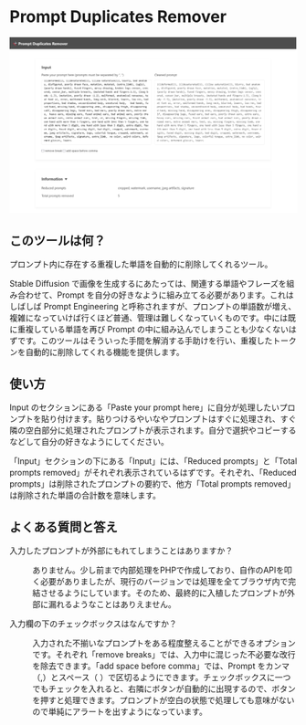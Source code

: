 # Prompt Duplicates Remover

<img src="../artworks/screenshot.png" alt="スクリーンショット" />

## このツールは何？

プロンプト内に存在する重複した単語を自動的に削除してくれるツール。

Stable Diffusion で画像を生成するにあたっては、関連する単語やフレーズを組み合わせて、Prompt を自分の好きなように組み立てる必要があります。これはしばしば Prompt Engineering と呼称されますが、プロンプトの単語数が増え、複雑になっていけば行くほど普通、管理は難しくなっていくものです。中には既に重複している単語を再び Prompt の中に組み込んでしまうことも少なくないはずです。このツールはそういった手間を解消する手助けを行い、重複したトークンを自動的に削除してくれる機能を提供します。

## 使い方

Input のセクションにある「Paste your prompt here」に自分が処理したいプロンプトを貼り付けます。貼りつけるやいなやプロンプトはすぐに処理され、すぐ隣の空白部分に処理されたプロンプトが表示されます。自分で選択やコピーするなどして自分の好きなようにしてください。

「Input」セクションの下にある「Input」には、「Reduced prompts」と「Total prompts removed」がそれぞれ表示されているはずです。それぞれ、「Reduced prompts」は削除されたプロンプトの要約で、他方「Total prompts removed」は削除された単語の合計数を意味します。

## よくある質問と答え

<dl>
  <dt>
    <p>
      入力したプロンプトが外部にもれてしまうことはありますか？
    </p>
  </dt>
  <dd>
    <p>
      ありません。少し前まで内部処理をPHPで作成しており、自作のAPIを叩く必要がありましたが、現行のバージョンでは処理を全てブラウザ内で完結させるようにしています。そのため、最終的に入植したプロンプトが外部に漏れるようなことはありえません。  
    </p>
  </dd>
  <dt>
    <p>
      入力欄の下のチェックボックスはなんですか？
    </p>
  </dt>
  <dd>
    <p>
      入力された不揃いなプロンプトをある程度整えることができるオプションです。それぞれ「remove breaks」では、入力中に混じった不必要な改行を除去できます。「add space before comma」では、Prompt をカンマ（,）とスペース（ ）で区切るようにできます。チェックボックスに一つでもチェックを入れると、右隣にボタンが自動的に出現するので、ボタンを押すと処理できます。プロンプトが空白の状態で処理しても意味がないので単純にアラートを出すようになっています。
    </p>
  </dd>
</dl>
